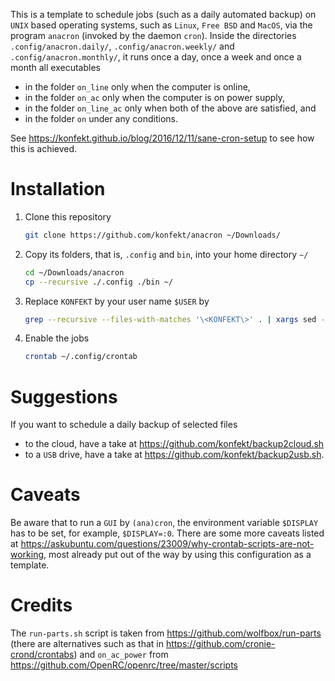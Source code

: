 This is a template to schedule jobs (such as a daily automated backup) on `UNIX` based operating systems, such as `Linux`, `Free BSD` and `MacOS`, via the program `anacron` (invoked by the daemon `cron`).
Inside the directories `.config/anacron.daily/`, `.config/anacron.weekly/` and `.config/anacron.monthly/`, it runs once a day, once a week and once a month all executables

- in the folder `on_line` only when the computer is online,
- in the folder `on_ac` only when the computer is on power supply,
- in the folder `on_line_ac` only when both of the above are satisfied, and
- in the folder `on` under any conditions.

See <https://konfekt.github.io/blog/2016/12/11/sane-cron-setup> to see how this is achieved.

# Installation

1. Clone this repository
    ```sh
    git clone https://github.com/konfekt/anacron ~/Downloads/
    ````
0. Copy its folders, that is, `.config` and `bin`, into your home directory `~/`
    ```sh
    cd ~/Downloads/anacron
    cp --recursive ./.config ./bin ~/
    ```
0. Replace `KONFEKT` by your user name `$USER` by
    ```sh
    grep --recursive --files-with-matches '\<KONFEKT\>' . | xargs sed --in-place "s/\<KONFEKT\>/$USER/g"
    ```
0. Enable the jobs
    ```sh
    crontab ~/.config/crontab
    ```

# Suggestions

If you want to schedule a daily backup of selected files

- to the cloud, have a take at <https://github.com/konfekt/backup2cloud.sh>
- to a `USB` drive, have a take at <https://github.com/konfekt/backup2usb.sh>.

# Caveats

Be aware that to run a `GUI` by `(ana)cron`, the environment variable `$DISPLAY` has to be set, for example, `$DISPLAY=:0`.
There are some more caveats listed at <https://askubuntu.com/questions/23009/why-crontab-scripts-are-not-working>, most already put out of the way by using this configuration as a template.

# Credits

The `run-parts.sh` script is taken from <https://github.com/wolfbox/run-parts> (there are alternatives such as that in <https://github.com/cronie-crond/crontabs>) and `on_ac_power` from <https://github.com/OpenRC/openrc/tree/master/scripts>
